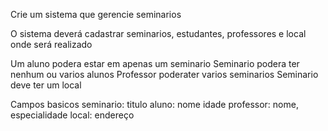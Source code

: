  Crie um sistema que gerencie seminarios

 O sistema deverá cadastrar seminarios, estudantes, professores e local onde será realizado

 Um aluno podera estar em apenas um seminario
 Seminario podera ter nenhum ou varios alunos
 Professor poderater varios seminarios
 Seminario deve ter um local

 Campos basicos
 seminario: titulo
 aluno: nome idade
 professor: nome, especialidade
 local: endereço